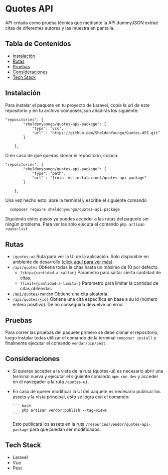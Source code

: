 
# Quotes API 

API creada como prueba técnica que mediante la API dummyJSON extrae citas de diferentes autores y las muestra en pantalla.


## Tabla de Contenidos 
- [Instalación](#instalación)
- [Rutas](#rutas)
- [Pruebas](#pruebas)
- [Consideraciones](#consideraciones)
- [Tech Stack](#tech-stack)

## Instalación

Para instalar el paquete en tu proyecto de Laravel, copia la url de este repositorio y en tu archivo composer.json añadirás los siguiente:

```
"repositories": {
        "sheldonyoungo/quotes-api-package": {
            "type": "vcs",
            "url" : "https://github.com/SheldonYoungo/Quotes-API.git"
        }
        
    },
```

O en caso de que quieras clonar el repositorio, coloca:
```
"repositories": {
        "sheldonyoungo/quotes-api-package": {
            "type": "path",
            "url" : "[ruta--de-instalacion]/quotes-api-package"
        }
        
    },
```

Una vez hecho esto, abre la terminal y escribe el siguiente comando

```bash
  composer require sheldonyoungo/quotes-api-package
```

Siguiendo estos pasos ya puedes acceder a las rutas del paquete sin ningún problema. Para ver las solo ejecuta el comando `php artisan route:list`

## Rutas

- `/quotes-ui` Ruta para ver la UI de la aplicación. Solo disponible en ambiente de desarrollo ([click aquí para ver más](#consideraciones)).
- `/api/quotes` Obtiene todas la citas hasta un máximo de 10 por defecto.
    - `?skip={cantidad-a-saltar}` Parametro para saltar cierta cantidad de citas.
    - `?limit={cantidad-a-limitar}` Parametro para limitar la cantidad de citas obtenidas
- `/api/quotes/random` Obtiene una cita aleatoria.
- `/api/quotes/{id}` Obtiene una cita específica en base a su id (número entero positivo). De no conseguirla devuelve un error.


## Pruebas

Para correr las pruebas del paquete primero se debe clonar el repositorio, luego instalar todas utilizar el comando de la terminal `composer install` y finalmente ejecutar el comando `vendor/bin/pest`.


## Consideraciones


- Si quieres acceder a la vista de la ruta (quotes-ui) es necesario abrir una terminal nueva y ejecutar el siguiente comando `npm run dev` y acceder en el navegador a la ruta `/quotes-ui`.

- En caso de querer modificar la UI del paquete es necesario publicar los assets y la vista principal, esto se logra con el comando:

      ``` bash
          php artisan vendor:publish --tag=views
      ```
  Esto publicará los assets en la ruta `/resources/vendor/quotes-api-package` para que puedan ser modificados.
  

## Tech Stack

- Laravel
- Vue
- Pest
